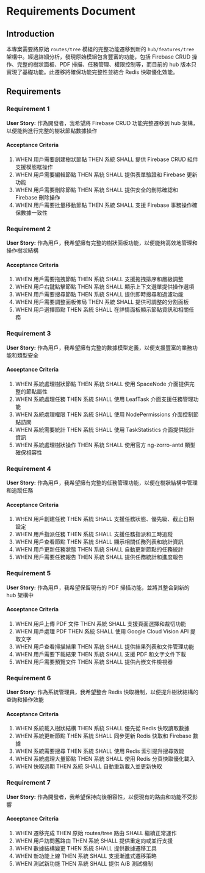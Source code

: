 # Requirements Document

## Introduction

本專案需要將原始 `routes/tree` 模組的完整功能遷移到新的 `hub/features/tree` 架構中。經過詳細分析，發現原始模組包含豐富的功能，包括 Firebase CRUD 操作、完整的樹狀面板、PDF 掃描、任務管理、權限控制等，而目前的 hub 版本只實現了基礎功能。此遷移將確保功能完整性並結合 Redis 快取優化效能。

## Requirements

### Requirement 1

**User Story:** 作為開發者，我希望將 Firebase CRUD 功能完整遷移到 hub 架構，以便能夠進行完整的樹狀節點數據操作

#### Acceptance Criteria

1. WHEN 用戶需要創建樹狀節點 THEN 系統 SHALL 提供 Firebase CRUD 組件支援模態框操作
2. WHEN 用戶需要編輯節點 THEN 系統 SHALL 提供表單驗證和 Firebase 更新功能
3. WHEN 用戶需要刪除節點 THEN 系統 SHALL 提供安全的刪除確認和 Firebase 刪除操作
4. WHEN 用戶需要批量移動節點 THEN 系統 SHALL 支援 Firebase 事務操作確保數據一致性

### Requirement 2

**User Story:** 作為用戶，我希望擁有完整的樹狀面板功能，以便能夠高效地管理和操作樹狀結構

#### Acceptance Criteria

1. WHEN 用戶需要拖拽節點 THEN 系統 SHALL 支援拖拽排序和層級調整
2. WHEN 用戶右鍵點擊節點 THEN 系統 SHALL 顯示上下文選單提供操作選項
3. WHEN 用戶需要搜尋節點 THEN 系統 SHALL 提供即時搜尋和過濾功能
4. WHEN 用戶需要調整面板佈局 THEN 系統 SHALL 提供可調整的分割面板
5. WHEN 用戶選擇節點 THEN 系統 SHALL 在詳情面板顯示節點資訊和相關任務

### Requirement 3

**User Story:** 作為用戶，我希望擁有完整的數據模型定義，以便支援豐富的業務功能和類型安全

#### Acceptance Criteria

1. WHEN 系統處理樹狀節點 THEN 系統 SHALL 使用 SpaceNode 介面提供完整的節點屬性
2. WHEN 系統處理任務 THEN 系統 SHALL 使用 LeafTask 介面支援任務管理功能
3. WHEN 系統處理權限 THEN 系統 SHALL 使用 NodePermissions 介面控制節點訪問
4. WHEN 系統需要統計 THEN 系統 SHALL 使用 TaskStatistics 介面提供統計資訊
5. WHEN 系統處理樹狀操作 THEN 系統 SHALL 使用官方 ng-zorro-antd 類型確保相容性

### Requirement 4

**User Story:** 作為用戶，我希望擁有完整的任務管理功能，以便在樹狀結構中管理和追蹤任務

#### Acceptance Criteria

1. WHEN 用戶創建任務 THEN 系統 SHALL 支援任務狀態、優先級、截止日期設定
2. WHEN 用戶指派任務 THEN 系統 SHALL 支援任務指派和工時追蹤
3. WHEN 用戶查看節點 THEN 系統 SHALL 顯示相關任務列表和統計資訊
4. WHEN 用戶更新任務狀態 THEN 系統 SHALL 自動更新節點的任務統計
5. WHEN 用戶需要任務報告 THEN 系統 SHALL 提供任務統計和進度報告

### Requirement 5

**User Story:** 作為用戶，我希望保留現有的 PDF 掃描功能，並將其整合到新的 hub 架構中

#### Acceptance Criteria

1. WHEN 用戶上傳 PDF 文件 THEN 系統 SHALL 支援頁面選擇和裁切功能
2. WHEN 用戶處理 PDF THEN 系統 SHALL 使用 Google Cloud Vision API 提取文字
3. WHEN 用戶查看掃描結果 THEN 系統 SHALL 提供結果列表和文件管理功能
4. WHEN 用戶需要下載結果 THEN 系統 SHALL 支援 PDF 和文字文件下載
5. WHEN 用戶需要預覽文件 THEN 系統 SHALL 提供內嵌文件檢視器

### Requirement 6

**User Story:** 作為系統管理員，我希望整合 Redis 快取機制，以便提升樹狀結構的查詢和操作效能

#### Acceptance Criteria

1. WHEN 系統載入樹狀結構 THEN 系統 SHALL 優先從 Redis 快取讀取數據
2. WHEN 系統更新節點 THEN 系統 SHALL 同步更新 Redis 快取和 Firebase 數據
3. WHEN 系統需要搜尋 THEN 系統 SHALL 使用 Redis 索引提升搜尋效能
4. WHEN 系統處理大量節點 THEN 系統 SHALL 使用 Redis 分頁快取優化載入
5. WHEN 快取過期 THEN 系統 SHALL 自動重新載入並更新快取

### Requirement 7

**User Story:** 作為開發者，我希望保持向後相容性，以便現有的路由和功能不受影響

#### Acceptance Criteria

1. WHEN 遷移完成 THEN 原始 routes/tree 路由 SHALL 繼續正常運作
2. WHEN 用戶訪問舊路由 THEN 系統 SHALL 提供重定向或並行支援
3. WHEN 數據結構變更 THEN 系統 SHALL 提供數據遷移工具
4. WHEN 新功能上線 THEN 系統 SHALL 支援漸進式遷移策略
5. WHEN 測試新功能 THEN 系統 SHALL 提供 A/B 測試機制